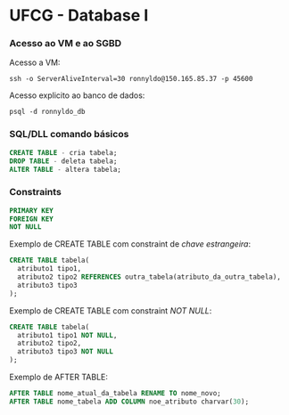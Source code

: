 # UFCG - Database I

### Acesso ao VM e ao SGBD

Acesso a VM:
```shell
ssh -o ServerAliveInterval=30 ronnyldo@150.165.85.37 -p 45600
```

Acesso explicito ao banco de dados:
```shell
psql -d ronnyldo_db
```

### SQL/DLL comando básicos
```sql
CREATE TABLE - cria tabela; 
DROP TABLE - deleta tabela;
ALTER TABLE - altera tabela;
```

### Constraints
```sql
PRIMARY KEY
FOREIGN KEY
NOT NULL
```

Exemplo de CREATE TABLE com constraint de *chave estrangeira*:
```sql
CREATE TABLE tabela(
  atributo1 tipo1,
  atributo2 tipo2 REFERENCES outra_tabela(atributo_da_outra_tabela),
  atributo3 tipo3
);
```

Exemplo de CREATE TABLE com constraint *NOT NULL*:
```sql
CREATE TABLE tabela(
  atributo1 tipo1 NOT NULL,
  atributo2 tipo2,
  atributo3 tipo3 NOT NULL
);
```

Exemplo de AFTER TABLE:
```sql
AFTER TABLE nome_atual_da_tabela RENAME TO nome_novo;
AFTER TABLE nome_tabela ADD COLUMN noe_atributo charvar(30);
```
